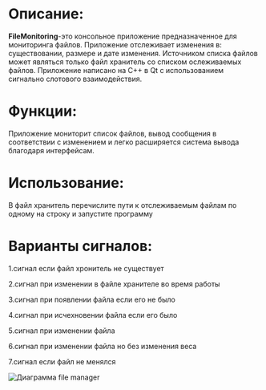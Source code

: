 # Описание:
**FileMonitoring**-это консольное приложение предназначенное для мониторинга файлов.
Приложение отслеживает изменения в: существовании, размере и дате изменения.
Источником списка файлов может являться только файл хранитель со списком ослеживаемых файлов.
Приложение написано на C++ в Qt с использованием сигнально слотового взаимодействия.

# Функции:
Приложение мониторит список файлов, вывод сообщения в соответствии с изменением
и легко расширяется система вывода благодаря интерфейсам.

# Использование:
В файл хранитель перечислите пути к отслеживаемым файлам по одному на строку и запустите программу

# Варианты сигналов:
1.сигнал если файл хронитель не существует

2.сигнал при изменении в файле хранителе во время работы

3.сигнал при появлении файла если его не было

4.сигнал при исчехновении файла если его было

5.сигнал при изменении файла

6.сигнал при изменении файла но без изменения веса

7.сигнал если файл не менялся

![Диаграмма file manager](https://github.com/user-attachments/assets/2f347e2b-648e-485e-91e0-4dc56050e140)
